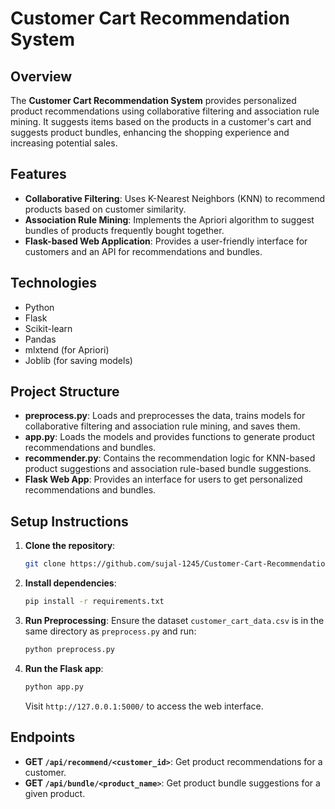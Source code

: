 # Customer Cart Recommendation System

## Overview
The **Customer Cart Recommendation System** provides personalized product recommendations using collaborative filtering and association rule mining. It suggests items based on the products in a customer's cart and suggests product bundles, enhancing the shopping experience and increasing potential sales.

## Features
- **Collaborative Filtering**: Uses K-Nearest Neighbors (KNN) to recommend products based on customer similarity.
- **Association Rule Mining**: Implements the Apriori algorithm to suggest bundles of products frequently bought together.
- **Flask-based Web Application**: Provides a user-friendly interface for customers and an API for recommendations and bundles.

## Technologies
- Python
- Flask
- Scikit-learn
- Pandas
- mlxtend (for Apriori)
- Joblib (for saving models)

## Project Structure
- **preprocess.py**: Loads and preprocesses the data, trains models for collaborative filtering and association rule mining, and saves them.
- **app.py**: Loads the models and provides functions to generate product recommendations and bundles.
- **recommender.py**: Contains the recommendation logic for KNN-based product suggestions and association rule-based bundle suggestions.
- **Flask Web App**: Provides an interface for users to get personalized recommendations and bundles.

## Setup Instructions
1. **Clone the repository**:
    ```bash
    git clone https://github.com/sujal-1245/Customer-Cart-Recommendation-System.git
    ```

2. **Install dependencies**:
    ```bash
    pip install -r requirements.txt
    ```

3. **Run Preprocessing**:
    Ensure the dataset `customer_cart_data.csv` is in the same directory as `preprocess.py` and run:
    ```bash
    python preprocess.py
    ```

4. **Run the Flask app**:
    ```bash
    python app.py
    ```
    Visit `http://127.0.0.1:5000/` to access the web interface.

## Endpoints
- **GET `/api/recommend/<customer_id>`**: Get product recommendations for a customer.
- **GET `/api/bundle/<product_name>`**: Get product bundle suggestions for a given product.

